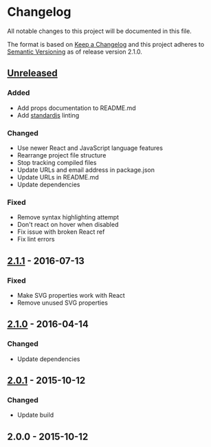 # Changelog
All notable changes to this project will be documented in this file.

The format is based on [Keep a Changelog](http://keepachangelog.com/)
and this project adheres to [Semantic Versioning](http://semver.org/)
as of release version 2.1.0.

## [Unreleased]

### Added
- Add props documentation to README.md
- Add [standardjs](http://standardjs.com/) linting

### Changed
- Use newer React and JavaScript language features
- Rearrange project file structure
- Stop tracking compiled files
- Update URLs and email address in package.json
- Update URLs in README.md
- Update dependencies

### Fixed
- Remove syntax highlighting attempt
- Don't react on hover when disabled
- Fix issue with broken React ref
- Fix lint errors


## [2.1.1] - 2016-07-13

### Fixed
- Make SVG properties work with React
- Remove unused SVG properties


## [2.1.0] - 2016-04-14

### Changed
- Update dependencies


## [2.0.1] - 2015-10-12

### Changed
- Update build


## 2.0.0 - 2015-10-12


[Unreleased]: https://github.com/aaronshaf/react-toggle/compare/v2.1.1...HEAD
[2.1.1]: https://github.com/aaronshaf/react-toggle/compare/v2.1.0...v2.1.1
[2.1.0]: https://github.com/aaronshaf/react-toggle/compare/v2.0.1...v2.1.0
[2.0.1]: https://github.com/aaronshaf/react-toggle/compare/v2.0.0...v2.0.1

